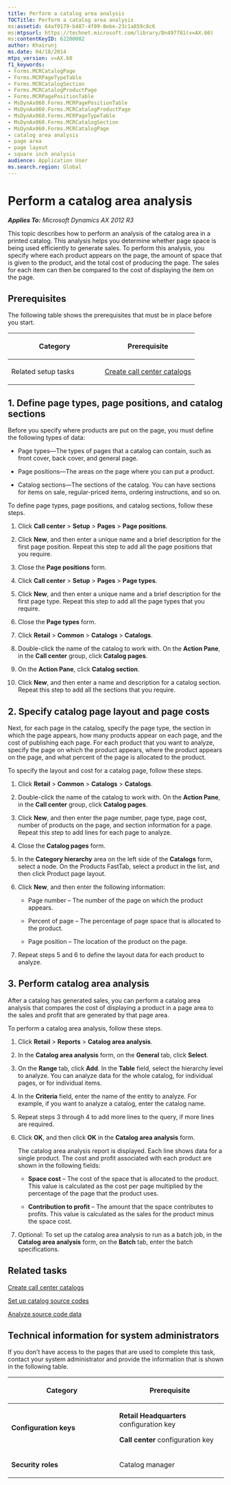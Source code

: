 ```yaml
---
title: Perform a catalog area analysis
TOCTitle: Perform a catalog area analysis
ms:assetid: 64af9179-b487-4f09-8ebe-23c1a859c8c6
ms:mtpsurl: https://technet.microsoft.com/library/Dn497781(v=AX.60)
ms:contentKeyID: 62200082
author: Khairunj
ms.date: 04/18/2014
mtps_version: v=AX.60
f1_keywords:
- Forms.MCRCatalogPage
- Forms.MCRPageTypeTable
- Forms.MCRCatalogSection
- Forms.MCRCatalogProductPage
- Forms.MCRPagePositionTable
- MsDynAx060.Forms.MCRPagePositionTable
- MsDynAx060.Forms.MCRCatalogProductPage
- MsDynAx060.Forms.MCRPageTypeTable
- MsDynAx060.Forms.MCRCatalogSection
- MsDynAx060.Forms.MCRCatalogPage
- catalog area analysis
- page area
- page layout
- square inch analysis
audience: Application User
ms.search.region: Global
---
```


# Perform a catalog area analysis 


_**Applies To:** Microsoft Dynamics AX 2012 R3_

This topic describes how to perform an analysis of the catalog area in a printed catalog. This analysis helps you determine whether page space is being used efficiently to generate sales. To perform this analysis, you specify where each product appears on the page, the amount of space that is given to the product, and the total cost of producing the page. The sales for each item can then be compared to the cost of displaying the item on the page.

## Prerequisites

The following table shows the prerequisites that must be in place before you start.

<table>
<colgroup>
<col style="width: 50%" />
<col style="width: 50%" />
</colgroup>
<thead>
<tr class="header">
<th><p>Category</p></th>
<th><p>Prerequisite</p></th>
</tr>
</thead>
<tbody>
<tr class="odd">
<td><p>Related setup tasks</p></td>
<td><p><a href="create-call-center-catalogs.md">Create call center catalogs</a></p></td>
</tr>
</tbody>
</table>


## 1\. Define page types, page positions, and catalog sections

Before you specify where products are put on the page, you must define the following types of data:

  - Page types—The types of pages that a catalog can contain, such as front cover, back cover, and general page.

  - Page positions—The areas on the page where you can put a product.

  - Catalog sections—The sections of the catalog. You can have sections for items on sale, regular-priced items, ordering instructions, and so on.

To define page types, page positions, and catalog sections, follow these steps.

1.  Click **Call center** \> **Setup** \> **Pages** \> **Page positions**.

2.  Click **New**, and then enter a unique name and a brief description for the first page position. Repeat this step to add all the page positions that you require.

3.  Close the **Page positions** form.

4.  Click **Call center** \> **Setup** \> **Pages** \> **Page types**.

5.  Click **New**, and then enter a unique name and a brief description for the first page type. Repeat this step to add all the page types that you require.

6.  Close the **Page types** form.

7.  Click **Retail** \> **Common** \> **Catalogs** \> **Catalogs**.

8.  Double-click the name of the catalog to work with. On the **Action Pane**, in the **Call center** group, click **Catalog pages**.

9.  On the **Action Pane**, click **Catalog section**.

10. Click **New**, and then enter a name and description for a catalog section. Repeat this step to add all the sections that you require.

## 2\. Specify catalog page layout and page costs

Next, for each page in the catalog, specify the page type, the section in which the page appears, how many products appear on each page, and the cost of publishing each page. For each product that you want to analyze, specify the page on which the product appears, where the product appears on the page, and what percent of the page is allocated to the product.

To specify the layout and cost for a catalog page, follow these steps.

1.  Click **Retail** \> **Common** \> **Catalogs** \> **Catalogs**.

2.  Double-click the name of the catalog to work with. On the **Action Pane**, in the **Call center** group, click **Catalog pages**.

3.  Click **New**, and then enter the page number, page type, page cost, number of products on the page, and section information for a page. Repeat this step to add lines for each page to analyze.

4.  Close the **Catalog pages** form.

5.  In the **Category hierarchy** area on the left side of the **Catalogs** form, select a node. On the Products FastTab, select a product in the list, and then click Product page layout.

6.  Click **New**, and then enter the following information:
    
      - Page number – The number of the page on which the product appears.
    
      - Percent of page – The percentage of page space that is allocated to the product.
    
      - Page position – The location of the product on the page.

7.  Repeat steps 5 and 6 to define the layout data for each product to analyze.

## 3\. Perform catalog area analysis

After a catalog has generated sales, you can perform a catalog area analysis that compares the cost of displaying a product in a page area to the sales and profit that are generated by that page area.

To perform a catalog area analysis, follow these steps.

1.  Click **Retail** \> **Reports** \> **Catalog area analysis**.

2.  In the **Catalog area analysis** form, on the **General** tab, click **Select**.

3.  On the **Range** tab, click **Add**. In the **Table** field, select the hierarchy level to analyze. You can analyze data for the whole catalog, for individual pages, or for individual items.

4.  In the **Criteria** field, enter the name of the entity to analyze. For example, if you want to analyze a catalog, enter the catalog name.

5.  Repeat steps 3 through 4 to add more lines to the query, if more lines are required.

6.  Click **OK**, and then click **OK** in the **Catalog area analysis** form.
    
    The catalog area analysis report is displayed. Each line shows data for a single product. The cost and profit associated with each product are shown in the following fields:
    
      - **Space cost** – The cost of the space that is allocated to the product. This value is calculated as the cost per page multiplied by the percentage of the page that the product uses.
    
      - **Contribution to profit** – The amount that the space contributes to profits. This value is calculated as the sales for the product minus the space cost.

7.  Optional: To set up the catalog area analysis to run as a batch job, in the **Catalog area analysis** form, on the **Batch** tab, enter the batch specifications.

## Related tasks

[Create call center catalogs](create-call-center-catalogs.md)

[Set up catalog source codes](set-up-catalog-source-codes.md)

[Analyze source code data](analyze-source-code-data.md)

## Technical information for system administrators

If you don't have access to the pages that are used to complete this task, contact your system administrator and provide the information that is shown in the following table.

<table>
<colgroup>
<col style="width: 50%" />
<col style="width: 50%" />
</colgroup>
<thead>
<tr class="header">
<th><p>Category</p></th>
<th><p>Prerequisite</p></th>
</tr>
</thead>
<tbody>
<tr class="odd">
<td><p><strong>Configuration keys</strong></p></td>
<td><p><strong>Retail Headquarters</strong> configuration key</p>
<p><strong>Call center</strong> configuration key</p></td>
</tr>
<tr class="even">
<td><p><strong>Security roles</strong></p></td>
<td><p>Catalog manager</p></td>
</tr>
</tbody>
</table>

  


